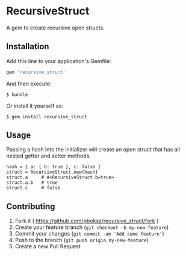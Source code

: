 # RecursiveStruct

A gem to create recursive open structs.

## Installation

Add this line to your application's Gemfile:

```ruby
gem 'recursive_struct'
```

And then execute:

    $ bundle

Or install it yourself as:

    $ gem install recursive_struct

## Usage

Passing a hash into the initializer will create an open struct that has all nested getter and setter methods.

```
hash = { a: { b: true }, c: false }
struct = RecursiveStruct.new(hash}
struct.a     # #<RecursiveStruct b=true>
struct.a.b   # true
struct.c     # false
```

## Contributing

1. Fork it ( https://github.com/pboksz/recursive_struct/fork )
2. Create your feature branch (`git checkout -b my-new-feature`)
3. Commit your changes (`git commit -am 'Add some feature'`)
4. Push to the branch (`git push origin my-new-feature`)
5. Create a new Pull Request
